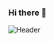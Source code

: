 ### Hi there 👋
![Header](https://user-images.githubusercontent.com/130670970/231791513-c88d2fe6-8f67-499d-8dd6-cfaa09754568.png)

